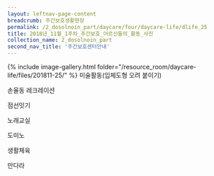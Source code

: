 ```yaml
--- 
layout: leftnav-page-content 
breadcrumb: 주간보호생활현장 
permalink: /2_dosolnoin_part/daycare/four/daycare-life/dlife_25
title: 2018년_11월_1주차_주간보호_어르신들의_활동_사진
collection_name: 2_dosolnoin_part
second_nav_title: '주간보호센터안내' 
---
```

{% include image-gallery.html folder="/resource_room/daycare-life/files/201811-25/" %}
미술활동(입체도형 오려 붙이기)

손율동 레크레이션

점선잇기

노래교실

도미노

생활체육

만다라